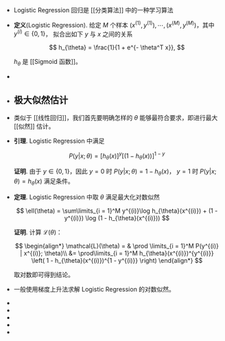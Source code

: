 - Logistic Regression 回归是 [[分类算法]] 中的一种学习算法
- **定义**(Logistic Regression). 给定 $M$ 个样本 $(x^{(1)}, y^{(1)}),\cdots, (x^{(M)}, y^{(M)})$，其中 $y^{(i)} \in \{0,1\}$， 拟合出如下 $y$ 与 $x$ 之间的关系
  
  $$ h_{\theta} = \frac{1}{1 + e^{- \theta^T x}}, $$
  
  $h_{\theta}$ 是 [[Sigmoid 函数]]。
-
- ## 极大似然估计
- 类似于 [[线性回归]]，我们首先要明确怎样的 $\theta$ 能够最符合要求，即进行最大 [[似然]] 估计。
- **引理**. Logistic Regression 中满足
  
  $$ P(y|x; \theta) = [h_{\theta}(x)]^y [(1 - h_{\theta}(x))]^{1-y} $$
  
  **证明**. 由于 $y \in \{0, 1\}$，因此 $y = 0$ 时 $P(y|x;\theta) = 1 - h_{\theta}(x)$， $y = 1$ 时 $P(y|x;\theta) = h_{\theta}(x)$ 满足条件。
- **定理**. Logistic Regression 中取 $\theta$ 满足最大化对数似然
  
  $$
  \ell(\theta) = \sum\limits_{i = 1}^M y^{(i)}\log h_{\theta}(x^{(i)}) + (1 - y^{(i)}) \log (1 - h_{\theta}(x^{(i)}))
  $$
  
  **证明**. 计算 $\mathcal{L}(\theta)$：
  
  $$
  \begin{align*}
  \mathcal{L}(\theta) = & \prod \limits_{i = 1}^M P(y^{(i)} | x^{(i)}; \theta)\\
  &= \prod\limits_{i = 1}^M h_{\theta}(x^{(i)})^{y^{(i)}} \left( 1 - h_{\theta}(x^{(i)})^{1 - y^{(i)}} \right)
  \end{align*}
  $$
  
  取对数即可得到结论。
- 一般使用梯度上升法求解 Logistic Regression 的对数似然。
-
-
-
-
-